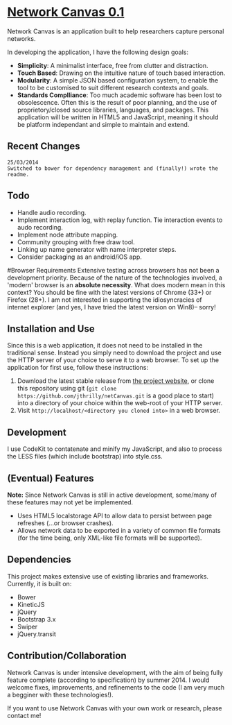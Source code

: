 # [Network Canvas 0.1]( http://jthrilly.github.io/netCanvas)

Network Canvas is an application built to help researchers capture personal networks. 


In developing the application, I have the following design goals:

* **Simplicity**: A minimalist interface, free from clutter and distraction.
* **Touch Based**: Drawing on the intuitive nature of touch based interaction.
* **Modularity**: A simple JSON based configuration system, to enable the tool to be customised to suit different research contexts and goals.
* **Standards Complliance**: Too much academic software has been lost to obsolescence. Often this is the result of poor planning, and the use of proprietory/closed source libraries, languages, and packages. This application will be written in HTML5 and JavaScript, meaning it should be platform independant and simple to maintain and extend.


## Recent Changes

	25/03/2014
	Switched to bower for dependency management and (finally!) wrote the readme.

## Todo

* Handle audio recording.
* Implement interaction log, with replay function. Tie interaction events to audo recording.
* Implement node attribute mapping.
* Community grouping with free draw tool.
* Linking up name generator with name interpreter steps.
* Consider packaging as an android/iOS app.

#Browser Requirements
Extensive testing across browsers has not been a development priority. Because of the nature of the technologies involved, a 'modern' browser is an **absolute necessity**. What does modern mean in this context? You should be fine with the latest versions of Chrome (33+) or Firefox (28+). I am not interested in supporting the idiosyncracies of internet explorer (and yes, I have tried the latest version on Win8)– sorry!

## Installation and Use

Since this is a web application, it does not need to be installed in the traditional sense. Instead you simply need to download the project and use the HTTP server of your choice to serve it to a web browser. To set up the application for first use, follow these instructions:

1. Download the latest stable release from
   [the project website](http://jthrilly.github.io/netCanvas), or clone this repository using git (`git clone
   https://github.com/jthrilly/netCanvas.git` is a good place to start) into a directory of your choice within the web-root of your HTTP server.
3. Visit `http://localhost/<directory you cloned into>` in a web browser.

## Development
I use CodeKit to contatenate and minify my JavaScript, and also to process the LESS files (which include bootstrap) into style.css.


## (Eventual) Features

**Note:** Since Network Canvas is still in active development, some/many of these features may not yet be implemented.

* Uses HTML5 localstorage API to allow data to persist between page refreshes (...or browser crashes).
* Allows network data to be exported in a variety of common file formats (for the time being, only XML-like file formats will be supported). 


## Dependencies

This project makes extensive use of existing libraries and frameworks. Currently, it is built on:

* Bower
* KineticJS
* jQuery
* Bootstrap 3.x
* Swiper
* jQuery.transit 


## Contribution/Collaboration

Network Canvas is under intensive development, with the aim of being fully feature complete (according to specification) by summer 2014. I would welcome fixes, improvements, and refinements to the code (I am very much a begginer with these technologies!). 

If you want to use Network Canvas with your own work or research, please contact me!
